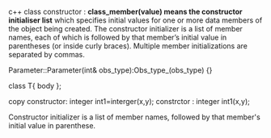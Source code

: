 c++ class constructor :
**class_member(value)  means  the constructor initialiser list**
which specifies initial values for one or more data members of the
object being created. The constructor initializer is a list of member names, each of
which is followed by that member’s initial value in parentheses (or inside curly
braces). Multiple member initializations are separated by commas.

Parameter::Parameter(int& obs_type):Obs_type_(obs_type)
{}

class T{
body
};

copy constructor: integer int1=interger(x,y);
constrctor      : integer int1(x,y);

Constructor initializer is a list of member names, followed by that member's initial value in parenthese.